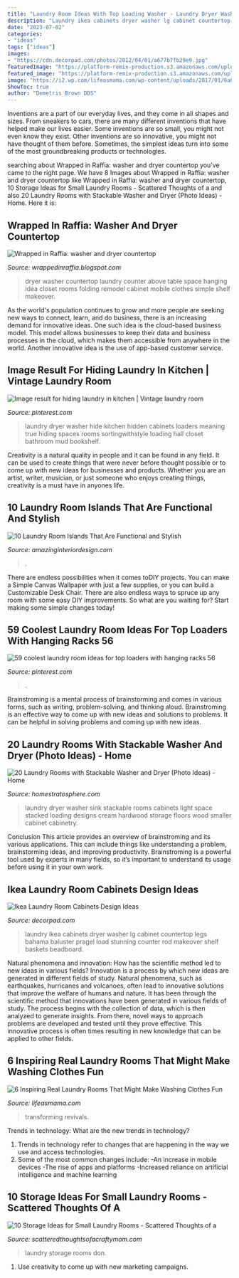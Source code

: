 ```yaml
---
title: "Laundry Room Ideas With Top Loading Washer - Laundry Dryer Washer Hide Kitchen Hidden Cabinets Loaders Meaning True Hiding Spaces Rooms Sortingwithstyle Loading Hall Closet Bathroom Mud Bookshelf"
description: "Laundry ikea cabinets dryer washer lg cabinet countertop legs bahama baluster pragel load stunning counter rod makeover shelf baskets beadboard"
date: "2023-07-02"
categories:
- "ideas"
tags: ["ideas"]
images:
- "https://cdn.decorpad.com/photos/2012/04/01/a677b7fb29e9.jpg"
featuredImage: "https://platform-remix-production.s3.amazonaws.com/uploads/d472418c-64a7-11e2-9c98-22000af92f17/d0e53fb0-6012-11e5-9cc0-22000afd2dc7.jpg"
featured_image: "https://platform-remix-production.s3.amazonaws.com/uploads/d472418c-64a7-11e2-9c98-22000af92f17/d0e53fb0-6012-11e5-9cc0-22000afd2dc7.jpg"
image: "https://i2.wp.com/lifeasmama.com/wp-content/uploads/2017/01/6a00d8358081ff69e2019b0236c0f9970d-800wi.jpg"
ShowToc: true
author: "Demetris Brown DDS"
---
```



Inventions are a part of our everyday lives, and they come in all shapes and sizes. From sneakers to cars, there are many different inventions that have helped make our lives easier. Some inventions are so small, you might not even know they exist. Other inventions are so innovative, you might not have thought of them before. Sometimes, the simplest ideas turn into some of the most groundbreaking products or technologies.

	

		
searching about Wrapped in Raffia: washer and dryer countertop you've came to the right page. We have 8 Images about Wrapped in Raffia: washer and dryer countertop like Wrapped in Raffia: washer and dryer countertop, 10 Storage Ideas for Small Laundry Rooms - Scattered Thoughts of a and also 20 Laundry Rooms with Stackable Washer and Dryer (Photo Ideas) - Home. Here it is:
		
    
## Wrapped In Raffia: Washer And Dryer Countertop

<img loading=lazy src="http://2.bp.blogspot.com/-jbzZPZg6HYo/UDdxy20d96I/AAAAAAAAEHk/u-4Sbjmkcsw/s1600/counter5.jpg" onerror="this.onerror=null;this.src='https://tse3.mm.bing.net/th?id=OIP.TYcQfhjZc6ISUT6I36md0QHaJ4&amp;pid=15.1';" alt="Wrapped in Raffia: washer and dryer countertop">

_Source: wrappedinraffia.blogspot.com_

>dryer washer countertop laundry counter above table space hanging idea closet rooms folding remodel cabinet mobile clothes simple shelf makeover. 

	

As the world's population continues to grow and more people are seeking new ways to connect, learn, and do business, there is an increasing demand for innovative ideas. One such idea is the cloud-based business model. This model allows businesses to keep their data and business processes in the cloud, which makes them accessible from anywhere in the world. Another innovative idea is the use of app-based customer service.

    
## Image Result For Hiding Laundry In Kitchen | Vintage Laundry Room

<img loading=lazy src="https://i.pinimg.com/736x/ef/0d/dd/ef0ddd05bf53f2d7afeb9b770f367cfc.jpg" onerror="this.onerror=null;this.src='https://tse4.mm.bing.net/th?id=OIP.DCHcqvPbmtieDhismdoHQwHaLH&amp;pid=15.1';" alt="Image result for hiding laundry in kitchen | Vintage laundry room">

_Source: pinterest.com_

>laundry dryer washer hide kitchen hidden cabinets loaders meaning true hiding spaces rooms sortingwithstyle loading hall closet bathroom mud bookshelf. 

	

Creativity is a natural quality in people and it can be found in any field. It can be used to create things that were never before thought possible or to come up with new ideas for businesses and products. Whether you are an artist, writer, musician, or just someone who enjoys creating things, creativity is a must have in anyones life.

    
## 10 Laundry Room Islands That Are Functional And Stylish

<img loading=lazy src="https://www.amazinginteriordesign.com/wp-content/uploads/2017/08/10-Laundry-Room-Islands-That-Are-Functional-and-Stylish-fi.jpg" onerror="this.onerror=null;this.src='https://tse4.mm.bing.net/th?id=OIP.z3DLQ74PXzP0vMW3CBh9owHaLC&amp;pid=15.1';" alt="10 Laundry Room Islands That Are Functional and Stylish">

_Source: amazinginteriordesign.com_

>. 

	

There are endless possibilities when it comes toDIY projects. You can make a Simple Canvas Wallpaper with just a few supplies, or you can build a Customizable Desk Chair. There are also endless ways to spruce up any room with some easy DIY improvements. So what are you waiting for? Start making some simple changes today!

    
## 59 Coolest Laundry Room Ideas For Top Loaders With Hanging Racks 56

<img loading=lazy src="https://i.pinimg.com/736x/61/3b/75/613b75cb3041379212086f5e4d47d219.jpg" onerror="this.onerror=null;this.src='https://tse2.mm.bing.net/th?id=OIP.fHpM7xlFZhU-uQoH_6mCBQHaJ3&amp;pid=15.1';" alt="59 coolest laundry room ideas for top loaders with hanging racks 56">

_Source: pinterest.com_

>. 

	

Brainstroming is a mental process of brainstorming and comes in various forms, such as writing, problem-solving, and thinking aloud. Brainstroming is an effective way to come up with new ideas and solutions to problems. It can be helpful in solving problems and coming up with new ideas.

    
## 20 Laundry Rooms With Stackable Washer And Dryer (Photo Ideas) - Home

<img loading=lazy src="https://www.homestratosphere.com/wp-content/uploads/2017/03/laundry-mar7-17-6.jpg" onerror="this.onerror=null;this.src='https://tse4.mm.bing.net/th?id=OIP.N4WCnF4dVz338wRIkU134AHaLG&amp;pid=15.1';" alt="20 Laundry Rooms with Stackable Washer and Dryer (Photo Ideas) - Home">

_Source: homestratosphere.com_

>laundry dryer washer sink stackable rooms cabinets light space stacked loading designs cream hardwood storage floors wood smaller cabinet cabinetry. 

	

Conclusion
This article provides an overview of brainstroming and its various applications. This can include things like understanding a problem, brainstorming ideas, and improving productivity. Brainstroming is a powerful tool used by experts in many fields, so it’s important to understand its usage before using it in your own work.

    
## Ikea Laundry Room Cabinets Design Ideas

<img loading=lazy src="https://cdn.decorpad.com/photos/2012/04/01/a677b7fb29e9.jpg" onerror="this.onerror=null;this.src='https://tse4.mm.bing.net/th?id=OIP.Xw-0xAWHzj3UaeTH0rvjlQHaJ4&amp;pid=15.1';" alt="Ikea Laundry Room Cabinets Design Ideas">

_Source: decorpad.com_

>laundry ikea cabinets dryer washer lg cabinet countertop legs bahama baluster pragel load stunning counter rod makeover shelf baskets beadboard. 

	

Natural phenomena and innovation: How has the scientific method led to new ideas in various fields?
Innovation is a process by which new ideas are generated in different fields of study. Natural phenomena, such as earthquakes, hurricanes and volcanoes, often lead to innovative solutions that improve the welfare of humans and nature. It has been through the scientific method that innovations have been generated in various fields of study. The process begins with the collection of data, which is then analyzed to generate insights. From there, novel ways to approach problems are developed and tested until they prove effective. This innovative process is often times resulting in new knowledge that can be applied to other fields.

    
## 6 Inspiring Real Laundry Rooms That Might Make Washing Clothes Fun

<img loading=lazy src="https://i2.wp.com/lifeasmama.com/wp-content/uploads/2017/01/6a00d8358081ff69e2019b0236c0f9970d-800wi.jpg" onerror="this.onerror=null;this.src='https://tse3.mm.bing.net/th?id=OIP.kMBdkppTvTroA-0Wy6R1mAHaLH&amp;pid=15.1';" alt="6 Inspiring Real Laundry Rooms That Might Make Washing Clothes Fun">

_Source: lifeasmama.com_

>transforming revivals. 

	

Trends in technology: What are the new trends in technology?
1. Trends in technology refer to changes that are happening in the way we use and access technologies. 
2. Some of the most common changes include: 
-An increase in mobile devices 
-The rise of apps and platforms 
-Increased reliance on artificial intelligence and machine learning 

    
## 10 Storage Ideas For Small Laundry Rooms - Scattered Thoughts Of A

<img loading=lazy src="https://platform-remix-production.s3.amazonaws.com/uploads/d472418c-64a7-11e2-9c98-22000af92f17/d0e53fb0-6012-11e5-9cc0-22000afd2dc7.jpg" onerror="this.onerror=null;this.src='https://tse3.mm.bing.net/th?id=OIP.385Vf763rxBGwe6C0eoXngHaLH&amp;pid=15.1';" alt="10 Storage Ideas for Small Laundry Rooms - Scattered Thoughts of a">

_Source: scatteredthoughtsofacraftymom.com_

>laundry storage rooms don. 

	

1. Use creativity to come up with new marketing campaigns.

